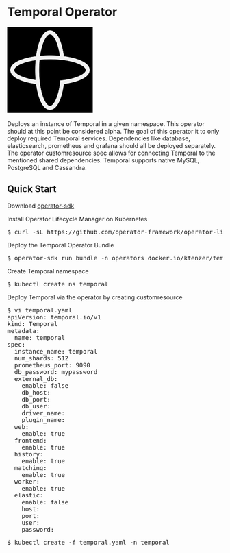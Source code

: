 # Temporal Operator
![Temporal](image/temporal-logo.png)

Deploys an instance of Temporal in a given namespace. This operator should at this point be considered alpha. The goal of this operator it to only deploy required Temporal services. Dependencies like database, elasticsearch, prometheus and grafana should all be deployed separately. The operator customresource spec allows for connecting Temporal to the mentioned shared dependencies. Temporal supports native MySQL, PostgreSQL and Cassandra.

## Quick Start
Download [operator-sdk](https://sdk.operatorframework.io/docs/installation/)

Install Operator Lifecycle Manager on Kubernetes
<pre>
$ curl -sL https://github.com/operator-framework/operator-lifecycle-manager/releases/download/v0.22.0/install.sh | bash -s v0.22.0
</pre>

Deploy the Temporal Operator Bundle
<pre>
$ operator-sdk run bundle -n operators docker.io/ktenzer/temporal-operator-bundle:v0.1.0
</pre>

Create Temporal namespace
<pre>
$ kubectl create ns temporal
</pre>

Deploy Temporal via the operator by creating customresource
<pre>
$ vi temporal.yaml
apiVersion: temporal.io/v1
kind: Temporal
metadata:
  name: temporal
spec:
  instance_name: temporal
  num_shards: 512
  prometheus_port: 9090
  db_password: mypassword
  external_db:
    enable: false
    db_host:
    db_port:
    db_user:
    driver_name:
    plugin_name:
  web:
    enable: true
  frontend:
    enable: true
  history:
    enable: true
  matching:
    enable: true
  worker:
    enable: true
  elastic:
    enable: false
    host: 
    port:
    user:
    password:
</pre>

<pre>
$ kubectl create -f temporal.yaml -n temporal
</pre>
